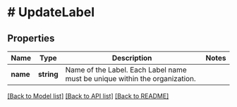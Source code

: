 # # UpdateLabel

## Properties

Name | Type | Description | Notes
------------ | ------------- | ------------- | -------------
**name** | **string** | Name of the Label. Each Label name must be unique within the organization. |

[[Back to Model list]](../../README.md#models) [[Back to API list]](../../README.md#endpoints) [[Back to README]](../../README.md)
